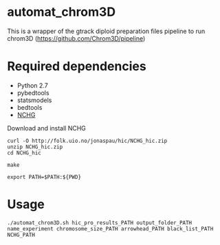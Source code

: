 # automat_chrom3D
This is a wrapper of the gtrack diploid preparation files pipeline to run chrom3D (https://github.com/Chrom3D/pipeline)

# Required dependencies 
- Python 2.7 
- pybedtools
- statsmodels
- bedtools
- [NCHG](http://folk.uio.no/jonaspau/hic/NCHG_hic.zip)

Download and install NCHG 

```curl -O http://folk.uio.no/jonaspau/hic/NCHG_hic.zip``` \
```unzip NCHG_hic.zip``` \
```cd NCHG_hic``` 

```make``` 

```export PATH=$PATH:${PWD}```

# Usage

```./automat_chrom3D.sh hic_pro_results_PATH output_folder_PATH name_experiment chromosome_size_PATH arrowhead_PATH black_list_PATH NCHG_PATH```

